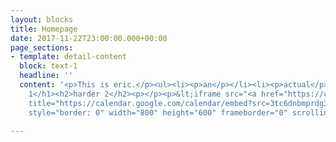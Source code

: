 ```yaml
---
layout: blocks
title: Homepage
date: 2017-11-22T23:00:00.000+00:00
page_sections:
- template: detail-content
  block: text-1
  headline: ''
  content: '<p>This is eric.</p><ul><li><p>an</p></li><li><p>actual</p></li><li><p>list</p></li></ul><ol><li><p>numbered</p></li><li><p>list</p></li></ol><h1>header
    1</h1><h2>harder 2</h2><p></p><p>&lt;iframe src="<a href="https://calendar.google.com/calendar/embed?src=3tc6dnbmprdg3v0slsetbvetik%40group.calendar.google.com&amp;ctz=America%2FNew_York"
    title="https://calendar.google.com/calendar/embed?src=3tc6dnbmprdg3v0slsetbvetik%40group.calendar.google.com&amp;ctz=America%2FNew_York">https://calendar.google.com/calendar/embed?src=3tc6dnbmprdg3v0slsetbvetik%40group.calendar.google.com&amp;ctz=America%2FNew_York</a>"
    style="border: 0" width="800" height="600" frameborder="0" scrolling="no"&gt;&lt;/iframe&gt;</p><p></p><p></p>'

---
```

